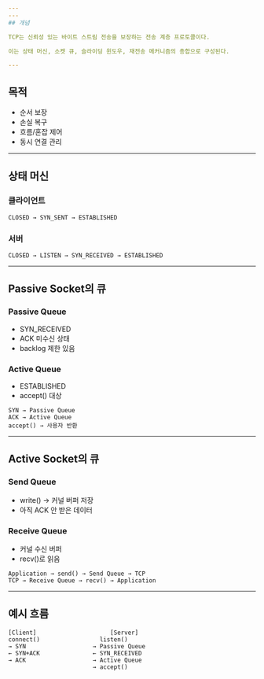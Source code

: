 ```yaml
---
---
## 개념

TCP는 신뢰성 있는 바이트 스트림 전송을 보장하는 전송 계층 프로토콜이다.

이는 상태 머신, 소켓 큐, 슬라이딩 윈도우, 재전송 메커니즘의 총합으로 구성된다.

---
```


## 목적

- 순서 보장
- 손실 복구
- 흐름/혼잡 제어
- 동시 연결 관리

---

## 상태 머신

### 클라이언트

```
CLOSED → SYN_SENT → ESTABLISHED

```

### 서버

```
CLOSED → LISTEN → SYN_RECEIVED → ESTABLISHED

```

---

## Passive Socket의 큐

### Passive Queue

- SYN_RECEIVED
- ACK 미수신 상태
- backlog 제한 있음

### Active Queue

- ESTABLISHED
- accept() 대상

```
SYN → Passive Queue
ACK → Active Queue
accept() → 사용자 반환

```

---

## Active Socket의 큐

### Send Queue

- write() → 커널 버퍼 저장
- 아직 ACK 안 받은 데이터

### Receive Queue

- 커널 수신 버퍼
- recv()로 읽음

```
Application → send() → Send Queue → TCP
TCP → Receive Queue → recv() → Application

```

---

## 예시 흐름

```
[Client]                     [Server]
connect()                 listen()
→ SYN                   → Passive Queue
← SYN+ACK               ← SYN_RECEIVED
→ ACK                   → Active Queue
                        → accept()

```